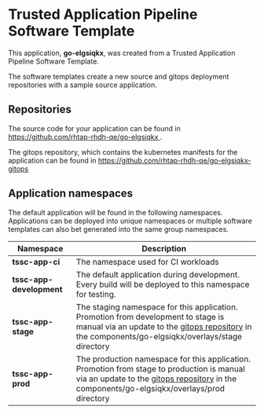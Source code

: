# Trusted Application Pipeline Software Template

This application, **go-elgsiqkx**, was created from a Trusted Application Pipeline Software Template.

The software templates create a new source and gitops deployment repositories with a sample source application. 

## Repositories

The source code for your application can be found in [https://github.com/rhtap-rhdh-qe/go-elgsiqkx ](https://github.com/rhtap-rhdh-qe/go-elgsiqkx ).
 
The gitops repository, which contains the kubernetes manifests for the application can be found in 
[https://github.com/rhtap-rhdh-qe/go-elgsiqkx-gitops ](https://github.com/rhtap-rhdh-qe/go-elgsiqkx-gitops ) 

## Application namespaces 

The default application will be found in the following namespaces. Applications can be deployed into unique namespaces or multiple software templates can also bet generated into the same group namespaces.  

|  Namespace   |  Description   |  
| -------- | -------- |
| **tssc-app-ci** | The namespace used for CI workloads |
| **tssc-app-development** | The default application during development. Every build will be deployed to this namespace for testing. |
| **tssc-app-stage** | The staging namespace for this application. Promotion from development to stage is manual via an update to the [gitops repository](https://github.com/rhtap-rhdh-qe/go-elgsiqkx-gitops ) in the components/go-elgsiqkx/overlays/stage directory |
| **tssc-app-prod** | The production namespace for this application. Promotion from stage to production is manual via an update to the [gitops repository](https://github.com/rhtap-rhdh-qe/go-elgsiqkx-gitops ) in the components/go-elgsiqkx/overlays/prod directory |